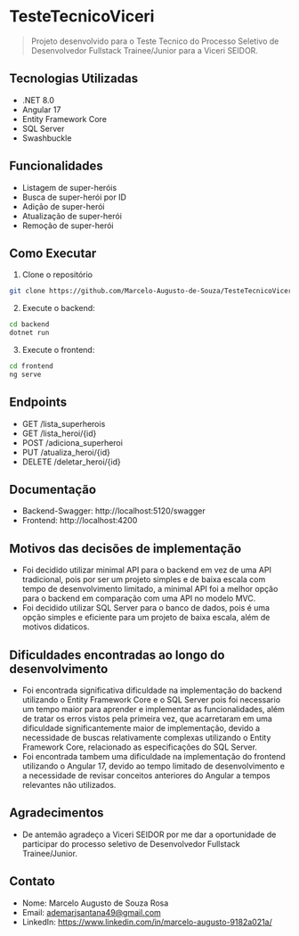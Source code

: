 # TesteTecnicoViceri

> Projeto desenvolvido para o Teste Tecnico do Processo Seletivo de Desenvolvedor Fullstack Trainee/Junior para a Viceri SEIDOR.

## Tecnologias Utilizadas
- .NET 8.0
- Angular 17
- Entity Framework Core
- SQL Server
- Swashbuckle

## Funcionalidades
- Listagem de super-heróis
- Busca de super-herói por ID
- Adição de super-herói
- Atualização de super-herói
- Remoção de super-herói

## Como Executar
1. Clone o repositório
```bash
git clone https://github.com/Marcelo-Augusto-de-Souza/TesteTecnicoViceri.git
```
2. Execute o backend:
```bash
cd backend
dotnet run
```
3. Execute o frontend:
```bash
cd frontend
ng serve
```

## Endpoints
- GET /lista_superherois
- GET /lista_heroi/{id}
- POST /adiciona_superheroi
- PUT /atualiza_heroi/{id}
- DELETE /deletar_heroi/{id}

## Documentação
- Backend-Swagger: http://localhost:5120/swagger
- Frontend: http://localhost:4200

## Motivos das decisões de implementação
- Foi decidido utilizar minimal API para o backend em vez de uma API tradicional, pois por ser um projeto simples e de baixa escala com tempo de desenvolvimento limitado, a minimal API foi a melhor opção para o backend em comparação com uma API no modelo MVC.
- Foi decidido utilizar SQL Server para o banco de dados, pois é uma opção simples e eficiente para um projeto de baixa escala, além de motivos didaticos.

## Dificuldades encontradas ao longo do desenvolvimento
- Foi encontrada significativa dificuldade na implementação do backend utilizando o Entity Framework Core e o SQL Server pois foi necessario um tempo maior para aprender e implementar as funcionalidades, além de tratar os erros vistos pela primeira vez, que acarretaram em uma dificuldade significantemente maior de implementação, devido a necessidade de buscas relativamente complexas utilizando o Entity Framework Core, relacionado as especificações do SQL Server.
- Foi encontrada tambem uma dificuldade na implementação do frontend utilizando o Angular 17, devido ao tempo limitado de desenvolvimento e a necessidade de revisar conceitos anteriores do Angular a tempos relevantes não utilizados.


## Agradecimentos
- De antemão agradeço a Viceri SEIDOR por me dar a oportunidade de participar do processo seletivo de Desenvolvedor Fullstack Trainee/Junior.

## Contato
- Nome: Marcelo Augusto de Souza Rosa
- Email: ademarjsantana49@gmail.com
- LinkedIn: https://www.linkedin.com/in/marcelo-augusto-9182a021a/
